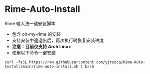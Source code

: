 # Rime-Auto-Install
Rime 输入法一键安装脚本
- 包含 oh-my-rime 的安装
- 支持安装中途退出后，再次执行时恢复安装进度
- **注意：目前仅支持 Arch Linux**
- 使用以下命令一键安装
```
curl -fsSL https://raw.githubusercontent.com/yjrszcq/Rime-Auto-Install/main/rime-auto-install.sh | bash
```
